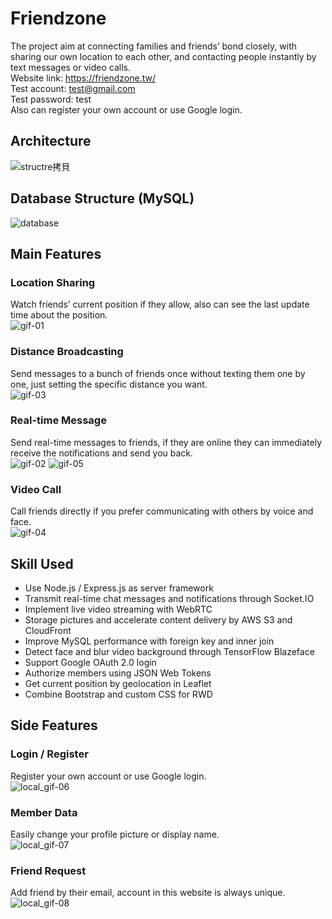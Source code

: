 # Friendzone
The project aim at connecting families and friends’ bond closely, with sharing our own location to each other, and contacting people instantly by text messages or video calls.</br>
Website link: https://friendzone.tw/</br>
Test account: test@gmail.com</br>
Test password: test</br>
Also can register your own account or use Google login.

## Architecture
![structre拷貝](https://user-images.githubusercontent.com/73774991/129366481-273dd3b3-ddc9-4799-9ebf-d0e863d6430e.png)


## Database Structure (MySQL)
![database](https://user-images.githubusercontent.com/73774991/129360399-68d2c26d-f313-4bb5-b7f1-d25891ff94bb.png)

## Main Features
### Location Sharing
Watch friends’ current position if they allow, also can see the last update time about the position.</br>
![gif-01](https://user-images.githubusercontent.com/73774991/129359846-49ea8390-9f10-4100-9605-6ec3d9ca82b1.gif)
### Distance Broadcasting
Send messages to a bunch of friends once without texting them one by one, just setting the specific distance you want.</br>
![gif-03](https://user-images.githubusercontent.com/73774991/129359902-aa008137-3c63-4fe3-bfd5-316c14d4ac9e.gif)
### Real-time Message
Send real-time messages to friends, if they are online they can immediately receive the notifications and send you back.</br>
![gif-02](https://user-images.githubusercontent.com/73774991/129359894-c1e72dc4-7ffe-4e6a-9f5f-83318fb362e6.gif)
![gif-05](https://user-images.githubusercontent.com/73774991/129360060-6039fbcb-9b51-4df8-9030-3aaa133a3dda.gif)
### Video Call
Call friends directly if you prefer communicating with others by voice and face.</br>
![gif-04](https://user-images.githubusercontent.com/73774991/129360011-424578ae-970e-48a6-a44e-68f417efeec3.gif)

## Skill Used
* Use Node.js / Express.js as server framework
* Transmit real-time chat messages and notifications through Socket.IO
* Implement live video streaming with WebRTC
* Storage pictures and accelerate content delivery by AWS S3 and CloudFront 
* Improve MySQL performance with foreign key and inner join
* Detect face and blur video background through TensorFlow Blazeface
* Support Google OAuth 2.0 login
* Authorize members using JSON Web Tokens
* Get current position by geolocation in Leaflet
* Combine Bootstrap and custom CSS for RWD

## Side Features
### Login / Register
Register your own account or use Google login.</br>
![local_gif-06](https://user-images.githubusercontent.com/73774991/129489023-1054a6c9-006a-49ac-af9d-c407f49b493e.gif)
### Member Data
Easily change your profile picture or display name.</br>
![local_gif-07](https://user-images.githubusercontent.com/73774991/129489025-0c99c76a-a933-47d2-90aa-2fe951b7b133.gif)
### Friend Request
Add friend by their email, account in this website is always unique.</br>
![local_gif-08](https://user-images.githubusercontent.com/73774991/129489028-57142345-ac65-4ca3-b05f-3a621d301f32.gif)







